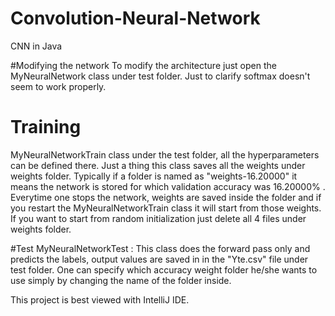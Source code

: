 # Convolution-Neural-Network
CNN in Java

#Modifying the network
To modify the architecture just open the MyNeuralNetwork class under test folder. Just to clarify softmax doesn't seem to work 
properly.

# Training 
MyNeuralNetworkTrain class under the test folder, all the hyperparameters can be defined there. Just a thing this class saves 
all the weights under weights folder. Typically if a folder is named as "weights-16.20000" it means the network is stored for 
which validation accuracy was 16.20000% . Everytime one stops the network, weights are saved inside the folder and if you restart 
the  MyNeuralNetworkTrain class it will start from those weights. If you want to start from random initialization just delete
all 4 files under weights folder.

#Test
MyNeuralNetworkTest : This class does the forward pass only and  predicts the labels, output values are saved in in the "Yte.csv" 
file under test folder. One can specify which accuracy weight folder he/she wants to use simply by changing the name of the folder 
inside.


This project is best viewed with IntelliJ IDE.
